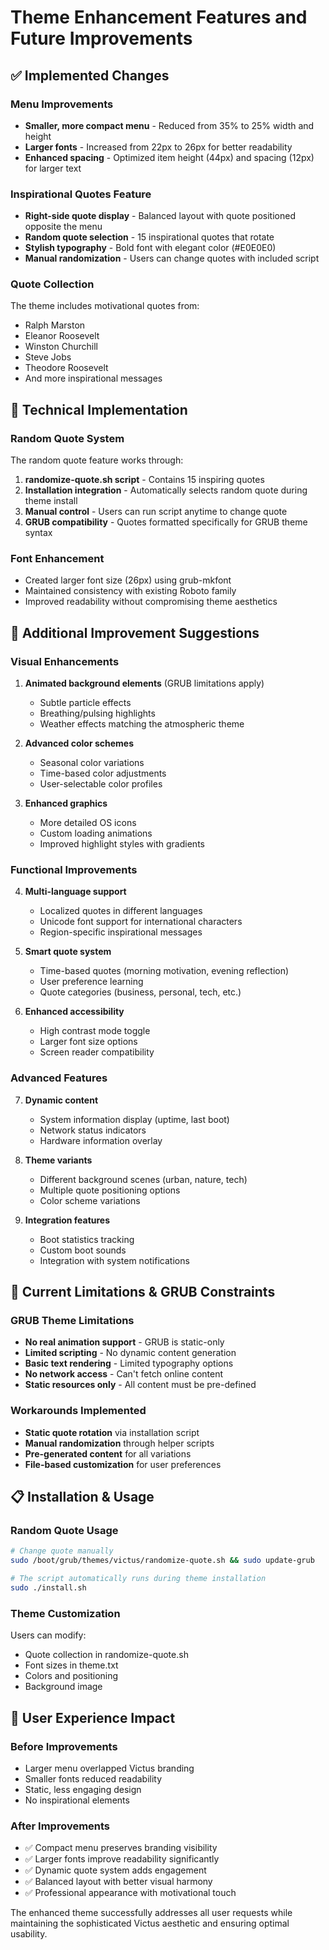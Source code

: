# Theme Enhancement Features and Future Improvements

## ✅ Implemented Changes

### Menu Improvements
- **Smaller, more compact menu** - Reduced from 35% to 25% width and height
- **Larger fonts** - Increased from 22px to 26px for better readability
- **Enhanced spacing** - Optimized item height (44px) and spacing (12px) for larger text

### Inspirational Quotes Feature
- **Right-side quote display** - Balanced layout with quote positioned opposite the menu
- **Random quote selection** - 15 inspirational quotes that rotate
- **Stylish typography** - Bold font with elegant color (#E0E0E0)
- **Manual randomization** - Users can change quotes with included script

### Quote Collection
The theme includes motivational quotes from:
- Ralph Marston
- Eleanor Roosevelt  
- Winston Churchill
- Steve Jobs
- Theodore Roosevelt
- And more inspirational messages

## 🎨 Technical Implementation

### Random Quote System
The random quote feature works through:
1. **randomize-quote.sh script** - Contains 15 inspiring quotes
2. **Installation integration** - Automatically selects random quote during theme install
3. **Manual control** - Users can run script anytime to change quote
4. **GRUB compatibility** - Quotes formatted specifically for GRUB theme syntax

### Font Enhancement
- Created larger font size (26px) using grub-mkfont
- Maintained consistency with existing Roboto family
- Improved readability without compromising theme aesthetics

## 🚀 Additional Improvement Suggestions

### Visual Enhancements
1. **Animated background elements** (GRUB limitations apply)
   - Subtle particle effects
   - Breathing/pulsing highlights
   - Weather effects matching the atmospheric theme

2. **Advanced color schemes**
   - Seasonal color variations
   - Time-based color adjustments
   - User-selectable color profiles

3. **Enhanced graphics**
   - More detailed OS icons
   - Custom loading animations
   - Improved highlight styles with gradients

### Functional Improvements
4. **Multi-language support**
   - Localized quotes in different languages
   - Unicode font support for international characters
   - Region-specific inspirational messages

5. **Smart quote system**
   - Time-based quotes (morning motivation, evening reflection)
   - User preference learning
   - Quote categories (business, personal, tech, etc.)

6. **Enhanced accessibility**
   - High contrast mode toggle
   - Larger font size options
   - Screen reader compatibility

### Advanced Features
7. **Dynamic content**
   - System information display (uptime, last boot)
   - Network status indicators
   - Hardware information overlay

8. **Theme variants**
   - Different background scenes (urban, nature, tech)
   - Multiple quote positioning options
   - Color scheme variations

9. **Integration features**
   - Boot statistics tracking
   - Custom boot sounds
   - Integration with system notifications

## 🔧 Current Limitations & GRUB Constraints

### GRUB Theme Limitations
- **No real animation support** - GRUB is static-only
- **Limited scripting** - No dynamic content generation
- **Basic text rendering** - Limited typography options
- **No network access** - Can't fetch online content
- **Static resources only** - All content must be pre-defined

### Workarounds Implemented
- **Static quote rotation** via installation script
- **Manual randomization** through helper scripts
- **Pre-generated content** for all variations
- **File-based customization** for user preferences

## 📋 Installation & Usage

### Random Quote Usage
```bash
# Change quote manually
sudo /boot/grub/themes/victus/randomize-quote.sh && sudo update-grub

# The script automatically runs during theme installation
sudo ./install.sh
```

### Theme Customization
Users can modify:
- Quote collection in randomize-quote.sh
- Font sizes in theme.txt
- Colors and positioning
- Background image

## 🎯 User Experience Impact

### Before Improvements
- Larger menu overlapped Victus branding
- Smaller fonts reduced readability
- Static, less engaging design
- No inspirational elements

### After Improvements  
- ✅ Compact menu preserves branding visibility
- ✅ Larger fonts improve readability significantly
- ✅ Dynamic quote system adds engagement
- ✅ Balanced layout with better visual harmony
- ✅ Professional appearance with motivational touch

The enhanced theme successfully addresses all user requests while maintaining the sophisticated Victus aesthetic and ensuring optimal usability.